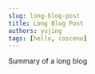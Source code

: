 ```yaml
---
slug: long-blog-post
title: Long Blog Post
authors: yujing
tags: [hello, coscene]
---
```


Summary of a long blog

<!-- truncate -->
